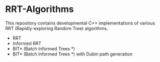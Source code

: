 # RRT-Algorithms
This repository contains developmental C++ implementations of various RRT (Rapidly-exploring Random Tree) algorithms. 
- RRT
- Informed RRT
- BIT* (Batch Informed Trees *)
- BIT* (Batch Informed Trees *) with Dubin path generation 
